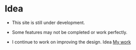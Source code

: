 # Idea
- This site is still under development.
* Some features may not be completed or work perfectly.
+ I continue to work on improving the design.
Idea [My work](file:///C:/Users/user/Desktop/it%20argen/IDEA/index.html)
